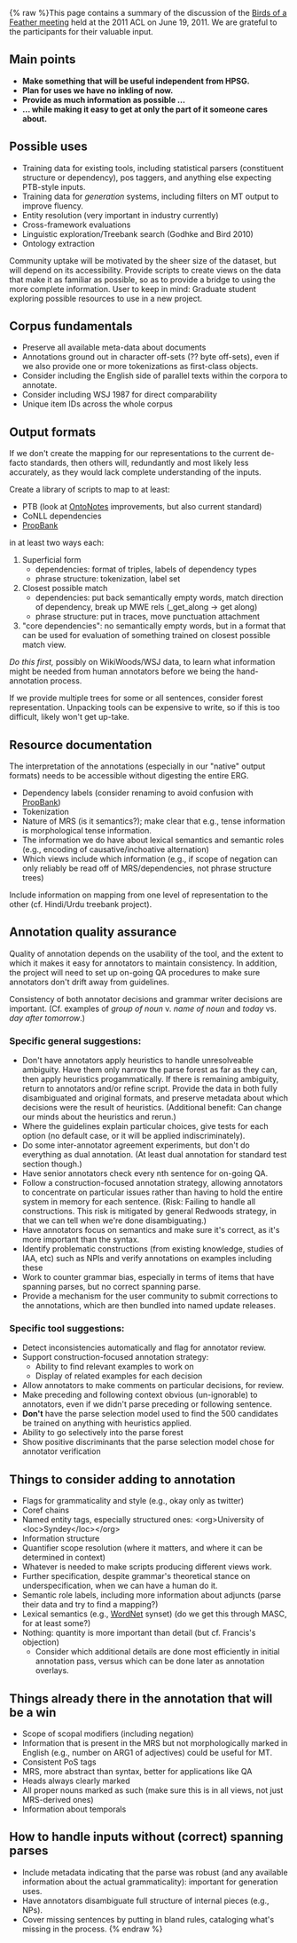 {% raw %}This page contains a summary of the discussion of the [Birds of a
Feather meeting](../BirdsofaFeather2011) held at the 2011 ACL on June 19,
2011. We are grateful to the participants for their valuable input.

## Main points

- **Make something that will be useful independent from HPSG.**
- **Plan for uses we have no inkling of now.**
- **Provide as much information as possible ...**
- **... while making it easy to get at only the part of it someone
cares about.**

## Possible uses

- Training data for existing tools, including statistical parsers
(constituent structure or dependency), pos taggers, and anything
else expecting PTB-style inputs.
- Training data for *generation* systems, including filters on MT
output to improve fluency.
- Entity resolution (very important in industry currently)
- Cross-framework evaluations
- Linguistic exploration/Treebank search (Godhke and Bird 2010)
- Ontology extraction

Community uptake will be motivated by the sheer size of the dataset, but
will depend on its accessibility. Provide scripts to create views on the
data that make it as familiar as possible, so as to provide a bridge to
using the more complete information. User to keep in mind: Graduate
student exploring possible resources to use in a new project.

## Corpus fundamentals

- Preserve all available meta-data about documents
- Annotations ground out in character off-sets (?? byte off-sets),
even if we also provide one or more tokenizations as first-class
objects.
- Consider including the English side of parallel texts within the
corpora to annotate.
- Consider including WSJ 1987 for direct comparability
- Unique item IDs across the whole corpus

## Output formats

If we don't create the mapping for our representations to the current
de-facto standards, then others will, redundantly and most likely less
accurately, as they would lack complete understanding of the inputs.

Create a library of scripts to map to at least:

- PTB (look at [OntoNotes](/OntoNotes) improvements, but also current
standard)
- CoNLL dependencies
- [PropBank](/PropBank)

in at least two ways each:

1. Superficial form
   - dependencies: format of triples, labels of dependency types
   - phrase structure: tokenization, label set
2. Closest possible match
   - dependencies: put back semantically empty words, match direction
of dependency, break up MWE rels (\_get\_along -&gt; get along)
   - phrase structure: put in traces, move punctuation attachment
3. "core dependencies": no semantically empty words, but in a format
that can be used for evaluation of something trained on closest
possible match view.

*Do this first,* possibly on WikiWoods/WSJ data, to learn what
information might be needed from human annotators before we being the
hand-annotation process.

If we provide multiple trees for some or all sentences, consider forest
representation. Unpacking tools can be expensive to write, so if this is
too difficult, likely won't get up-take.

## Resource documentation

The interpretation of the annotations (especially in our "native" output
formats) needs to be accessible without digesting the entire ERG.

- Dependency labels (consider renaming to avoid confusion with
[PropBank](/PropBank))
- Tokenization
- Nature of MRS (is it semantics?); make clear that e.g., tense
information is morphological tense information.
- The information we do have about lexical semantics and semantic
roles (e.g., encoding of causative/inchoative alternation)
- Which views include which information (e.g., if scope of negation
can only reliably be read off of MRS/dependencies, not phrase
structure trees)

Include information on mapping from one level of representation to the
other (cf. Hindi/Urdu treebank project).

## Annotation quality assurance

Quality of annotation depends on the usability of the tool, and the
extent to which it makes it easy for annotators to maintain consistency.
In addition, the project will need to set up on-going QA procedures to
make sure annotators don't drift away from guidelines.

Consistency of both annotator decisions and grammar writer decisions are
important. (Cf. examples of *group of noun* v. *name of noun* and
*today* vs. *day after tomorrow*.)

### Specific general suggestions:

- Don't have annotators apply heuristics to handle unresolveable
ambiguity. Have them only narrow the parse forest as far as they
can, then apply heuristics progammatically. If there is remaining
ambiguity, return to annotators and/or refine script. Provide the
data in both fully disambiguated and original formats, and preserve
metadata about which decisions were the result of heuristics.
(Additional benefit: Can change our minds about the heuristics and
rerun.)
- Where the guidelines explain particular choices, give tests for each
option (no default case, or it will be applied indiscriminately).
- Do some inter-annotator agreement experiments, but don't do
everything as dual annotation. (At least dual annotation for
standard test section though.)
- Have senior annotators check every nth sentence for on-going QA.
- Follow a construction-focused annotation strategy, allowing
annotators to concentrate on particular issues rather than having to
hold the entire system in memory for each sentence. (Risk: Failing
to handle all constructions. This risk is mitigated by general
Redwoods strategy, in that we can tell when we're done
disambiguating.)
- Have annotators focus on semantics and make sure it's correct, as
it's more important than the syntax.
- Identify problematic constructions (from existing knowledge, studies
of IAA, etc) such as NPIs and verify annotations on examples
including these
- Work to counter grammar bias, especially in terms of items that have
spanning parses, but no correct spanning parse.
- Provide a mechanism for the user community to submit corrections to
the annotations, which are then bundled into named update releases.

### Specific tool suggestions:

- Detect inconsistencies automatically and flag for annotator review.
- Support construction-focused annotation strategy:
  - Ability to find relevant examples to work on
  - Display of related examples for each decision
- Allow annotators to make comments on particular decisions, for
review.
- Make preceding and following context obvious (un-ignorable) to
annotators, even if we didn't parse preceding or following sentence.
- **Don't** have the parse selection model used to find the 500
candidates be trained on anything with heuristics applied.
- Ability to go selectively into the parse forest
- Show positive discriminants that the parse selection model chose for
annotator verification

## Things to consider adding to annotation

- Flags for grammaticality and style (e.g., okay only as twitter)
- Coref chains
- Named entity tags, especially structured ones: &lt;org&gt;University
of &lt;loc&gt;Syndey&lt;/loc&gt;&lt;/org&gt;
- Information structure
- Quantifier scope resolution (where it matters, and where it can be
determined in context)
- Whatever is needed to make scripts producing different views work.
- Further specification, despite grammar's theoretical stance on
underspecification, when we can have a human do it.
- Semantic role labels, including more information about adjuncts
(parse their data and try to find a mapping?)
- Lexical semantics (e.g., [WordNet](/WordNet) synset) (do we get this
through MASC, for at least some?)
- Nothing: quantity is more important than detail (but cf. Francis's
objection)
  - Consider which additional details are done most efficiently in
initial annotation pass, versus which can be done later as
annotation overlays.

## Things already there in the annotation that will be a win

- Scope of scopal modifiers (including negation)
- Information that is present in the MRS but not morphologically
marked in English (e.g., number on ARG1 of adjectives) could be
useful for MT.
- Consistent PoS tags
- MRS, more abstract than syntax, better for applications like QA
- Heads always clearly marked
- All proper nouns marked as such (make sure this is in all views, not
just MRS-derived ones)
- Information about temporals

## How to handle inputs without (correct) spanning parses

- Include metadata indicating that the parse was robust (and any
available information about the actual grammaticality): important
for generation uses.
- Have annotators disambiguate full structure of internal pieces
(e.g., NPs).
- Cover missing sentences by putting in bland rules, cataloging what's
missing in the process.
<update date omitted for speed>{% endraw %}